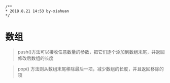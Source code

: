     /**
    * 2018.8.21 14:53 by-xiahuan
    */
# 数组

>   push()方法可以接收任意数量的参数，把它们逐个添加到数组末尾，并返回修改后数组的长度

>   pop() 方法则从数组末尾移除最后一项，减少数组的长度，并且返回移除的项 
